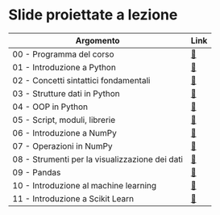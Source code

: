 # Slide proiettate a lezione

| Argomento | Link |
| --------- | ---- |
| 00 - Programma del corso | [:link:](./slides/00_program.pdf) |
| 01 - Introduzione a Python | [:link:](./slides/01_intro.pdf) |
| 02 - Concetti sintattici fondamentali | [:link:](./slides/02_syntax.pdf) |
| 03 - Strutture dati in Python | [:link:](./slides/03_data_structures.pdf) |
| 04 - OOP in Python | [:link:](./slides/04_oop.pdf) |
| 05 - Script, moduli, librerie | [:link:](./slides/05_org.pdf) |
| 06 - Introduzione a NumPy | [:link:](./slides/06_numpy_intro.pdf) |
| 07 - Operazioni in NumPy | [:link:](./slides/07_numpy_ops.pdf) |
| 08 - Strumenti per la visualizzazione dei dati | [:link:](./slides/08_vis.pdf) |
| 09 - Pandas | [:link:](./slides/09_pandas.pdf) |
| 10 - Introduzione al machine learning | [:link:](./slides/10_intro_ml.pdf) |
| 11 - Introduzione a Scikit Learn | [:link:](./slides/11_intro_sklearn.pdf) |
